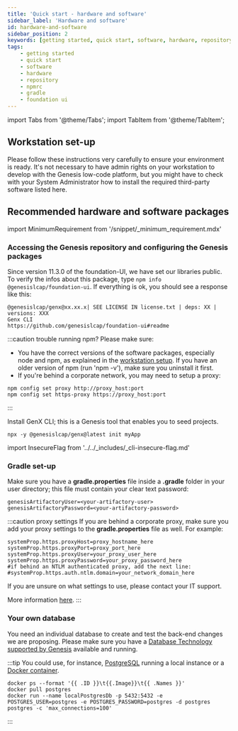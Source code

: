 ```yaml
---
title: 'Quick start - hardware and software'
sidebar_label: 'Hardware and software'
id: hardware-and-software
sidebar_position: 2
keywords: [getting started, quick start, software, hardware, repository, npmrc, gradle, foundation ui]
tags:
    - getting started
    - quick start
    - software
    - hardware
    - repository
    - npmrc
    - gradle
    - foundation ui
---
```



import Tabs from '@theme/Tabs';
import TabItem from '@theme/TabItem';

## Workstation set-up

Please follow these instructions very carefully to ensure your environment is ready. It's not necessary to have admin rights on your workstation to develop with the Genesis low-code platform, but you might have to check with your System Administrator how to install the required third-party software listed here.

## Recommended hardware and software packages

import MinimumRequirement from '/snippet/_minimum_requirement.mdx'

<MinimumRequirement />

### Accessing the Genesis repository and configuring the Genesis packages

Since version 11.3.0 of the foundation-UI, we have set our libraries public. To verify the infos about this package, type `npm info @genesislcap/foundation-ui`. If everything is ok, you should see a response like this:

```terminal
@genesislcap/genx@xx.xx.x| SEE LICENSE IN license.txt | deps: XX | versions: XXX
Genx CLI
https://github.com/genesislcap/foundation-ui#readme
```

:::caution trouble running npm?
Please make sure:

- You have the correct versions of the software packages, especially node and npm, as explained in the [workstation setup](../../../getting-started/developer-training/environment-setup/#required-software-packages). If you have an older version of npm (run 'npm -v'), make sure you uninstall it first.
- If you're behind a corporate network, you may need to setup a proxy:

```shell
npm config set proxy http://proxy_host:port
npm config set https-proxy https://proxy_host:port
```

:::

Install GenX CLI; this is a Genesis tool that enables you to seed projects.

```terminal
npx -y @genesislcap/genx@latest init myApp
```

<!-- NO EDIT (NEXT 4 LINES) -->
import InsecureFlag from '../../_includes/_cli-insecure-flag.md'

<InsecureFlag />


### Gradle set-up

Make sure you have a **gradle.properties** file inside a **.gradle** folder in your user directory; this file must contain your clear text password:

```shell
genesisArtifactoryUser=<your-artifactory-user>
genesisArtifactoryPassword=<your-artifactory-password>
```

:::caution proxy settings
If you are behind a corporate proxy, make sure you add your proxy settings to the **gradle.properties** file as well. For example:

```shell
systemProp.https.proxyHost=proxy_hostname_here
systemProp.https.proxyPort=proxy_port_here
systemProp.https.proxyUser=your_proxy_user_here
systemProp.https.proxyPassword=your_proxy_password_here
#if behind an NTLM authenticated proxy, add the next line:
#systemProp.https.auth.ntlm.domain=your_network_domain_here
```

If you are unsure on what settings to use, please contact your IT support.

More information [here](https://docs.gradle.org/current/userguide/build_environment.html#sec:accessing_the_web_via_a_proxy).
:::

### Your own database

You need an individual database to create and test the back-end changes we are proposing. Please make sure you have a [Database Technology supported by Genesis](../../../database/database-technology/overview/) available and running.

:::tip
You could use, for instance, [PostgreSQL](../../../database/database-technology/sql/#postgresql) running a local instance or a [Docker container](https://hub.docker.com/_/postgres).

```terminal
docker ps --format '{{ .ID }}\t{{.Image}}\t{{ .Names }}'
docker pull postgres
docker run --name localPostgresDb -p 5432:5432 -e POSTGRES_USER=postgres -e POSTGRES_PASSWORD=postgres -d postgres postgres -c 'max_connections=100'
```

:::
